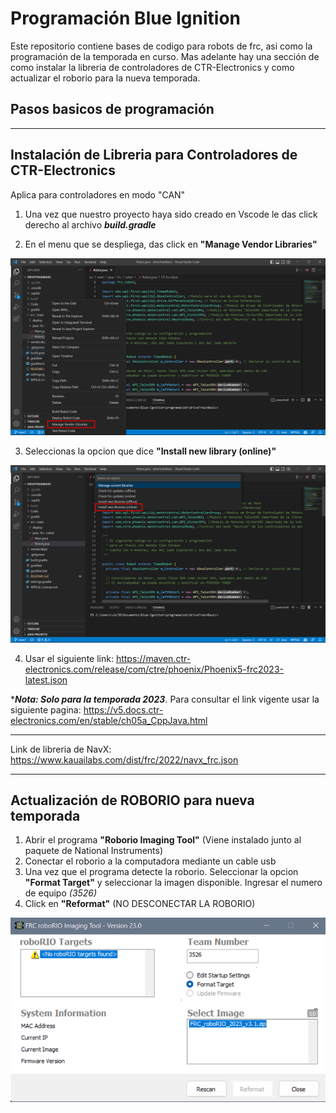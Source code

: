 # Programación Blue Ignition

Este repositorio contiene bases de codigo para robots de frc, asi como la programación de la temporada en curso. Mas adelante hay una sección de como instalar la libreria de controladores de CTR-Electronics y como actualizar el roborio para la nueva temporada.

## Pasos basicos de programación

---

## Instalación de Libreria para Controladores de CTR-Electronics
Aplica para controladores en modo "CAN"

1. Una vez que nuestro proyecto haya sido creado en Vscode le das click derecho al archivo ***build.gradle***

2. En el menu que se despliega, das click en **"Manage Vendor Libraries"**

![Click derecho en build.gradle](.readme/paso1.png)

3. Seleccionas la opcion que dice **"Install new library (online)"**

![Menu ](.readme/paso2.png)

4. Usar el siguiente link: 
https://maven.ctr-electronics.com/release/com/ctre/phoenix/Phoenix5-frc2023-latest.json

 ****Nota: Solo para la temporada 2023***. Para consultar el link vigente usar la siguiente pagina: https://v5.docs.ctr-electronics.com/en/stable/ch05a_CppJava.html

---
Link de libreria de NavX: https://www.kauailabs.com/dist/frc/2022/navx_frc.json

---

## Actualización de ROBORIO para nueva temporada

1. Abrir el programa **"Roborio Imaging Tool"** (Viene instalado junto al paquete de National Instruments)
2. Conectar el roborio a la computadora mediante un cable usb
3. Una vez que el programa detecte la roborio. Seleccionar la opcion **"Format Target"** y seleccionar la imagen disponible. Ingresar el numero de equipo *(3526)*
4. Click en **"Reformat"** (NO DESCONECTAR LA ROBORIO)

![Roborio Imaging Tool](.readme/paso3.png)
